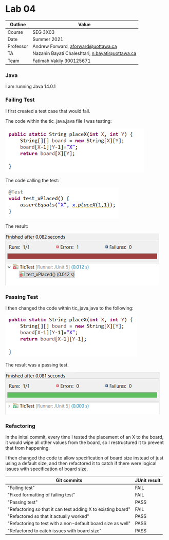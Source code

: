 # Lab 04
| Outline | Value |
| --- | --- |
| Course | SEG 3X03 |
| Date | Summer 2021 |
| Professor | Andrew Forward, aforward@uottawa.ca |
| TA | Nazanin Bayati Chaleshtari, n.bayati@uottawa.ca|
| Team | Fatimah Vakily 300125671 |



### Java
I am running Java 14.0.1

### Failing Test

I first created a test case that would fail.

The code within the tic_java.java file I was testing:

![failing test](assets/3.PNG)

The code calling the test:

![failing test](assets/2.PNG)

The result:

![failing test](assets/1.PNG)




### Passing Test

I then changed the code within tic_java.java to the following:

![passing test](assets/4.PNG)


The result was a passing test.

![passing test result](assets/5.PNG)



### Refactoring

In the inital commit, every time I tested the placement of an X to the board, it would wipe all other values from the board, so I restructured it to prevent that from happening.

I then changed the code to allow specification of board size instead of just using a default size, and then refactored it to catch if there were logical issues with specification of board size.


|Git commits| JUnit result |
| --- | --- |
|"Failing test"| FAIL |
|"Fixed formatting of failing test"| FAIL |
|"Passing test"| PASS |
|"Refactoring so that it can test adding X to existing board"| FAIL |
|"Refactored so that it actually worked"| PASS |
|"Refactoring to test with a non-default board size as well"| PASS |
|"Refactored to catch issues with board size"| PASS |
